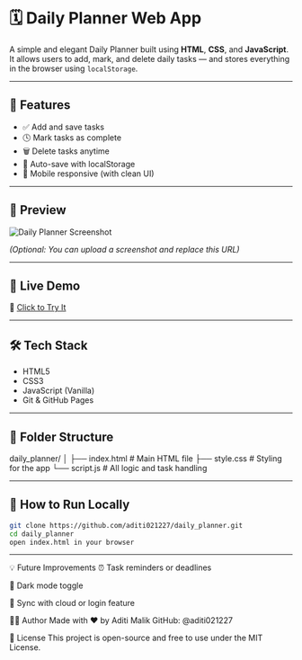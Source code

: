 # 🗓️ Daily Planner Web App

A simple and elegant Daily Planner built using **HTML**, **CSS**, and **JavaScript**.  
It allows users to add, mark, and delete daily tasks — and stores everything in the browser using `localStorage`.

---

## 🌟 Features

- ✅ Add and save tasks
- 🕓 Mark tasks as complete
- 🗑️ Delete tasks anytime
- 💾 Auto-save with localStorage
- 📱 Mobile responsive (with clean UI)

---

## 📸 Preview

![Daily Planner Screenshot](https://user-images.githubusercontent.com/00000000/your-screenshot-url.png)

_(Optional: You can upload a screenshot and replace this URL)_

---

## 🚀 Live Demo

🔗 [Click to Try It](https://aditi021227.github.io/daily_planner/)

---

## 🛠️ Tech Stack

- HTML5
- CSS3
- JavaScript (Vanilla)
- Git & GitHub Pages

---

## 📂 Folder Structure

daily_planner/
│
├── index.html # Main HTML file
├── style.css # Styling for the app
└── script.js # All logic and task handling


---

## 📌 How to Run Locally

```bash
git clone https://github.com/aditi021227/daily_planner.git
cd daily_planner
open index.html in your browser
```

---
💡 Future Improvements
⏰ Task reminders or deadlines

📱 Dark mode toggle

🔄 Sync with cloud or login feature

🙋‍♀️ Author
Made with ❤️ by Aditi Malik
GitHub: @aditi021227

📃 License
This project is open-source and free to use under the MIT License.

